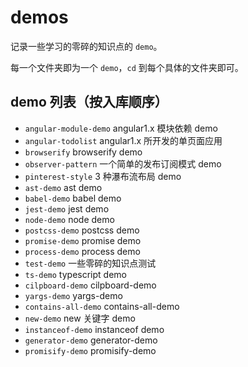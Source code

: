 # demos

记录一些学习的零碎的知识点的 `demo`。

每一个文件夹即为一个 `demo`，`cd` 到每个具体的文件夹即可。

## demo 列表（按入库顺序）

- `angular-module-demo` angular1.x 模块依赖 demo
- `angular-todolist` angular1.x 所开发的单页面应用
- `browserify` browserify demo
- `observer-pattern` 一个简单的发布订阅模式 demo
- `pinterest-style` 3 种瀑布流布局 demo
- `ast-demo` ast demo
- `babel-demo` babel demo
- `jest-demo` jest demo
- `node-demo` node demo
- `postcss-demo` postcss demo
- `promise-demo` promise demo
- `process-demo` process demo
- `test-demo` 一些零碎的知识点测试
- `ts-demo` typescript demo
- `cilpboard-demo` cilpboard-demo
- `yargs-demo` yargs-demo
- `contains-all-demo` contains-all-demo
- `new-demo` new 关键字 demo
- `instanceof-demo` instanceof demo
- `generator-demo` generator-demo
- `promisify-demo` promisify-demo
